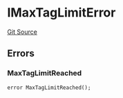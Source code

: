# IMaxTagLimitError
[Git Source](https://github.com/thrackle-io/tron/blob/7233064f299d77880af0e175a21e23e2f8b85f56/src/common/IErrors.sol)


## Errors
### MaxTagLimitReached

```solidity
error MaxTagLimitReached();
```

